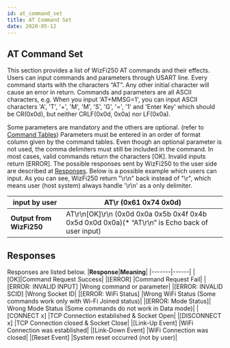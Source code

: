 ```yaml
---
id: at_command_set
title: AT Command Set
date: 2020-05-12
---
```


  
## AT Command Set 
This section provides a list of WizFi250 AT commands and their effects.
Users can input commands and parameters through USART line. Every
command starts with the characters “AT”. Any other initial character
will cause an error in return. Commands and parameters are all ASCII
characters, e.g. When you input 'AT+MMSG=1', you can input ASCII
characters 'A', 'T', '+', 'M', 'M', 'S', 'G', '=', '1' and 'Enter Key'
which should be CR(0x0d), but neither CRLF(0x0d, 0x0a) nor LF(0x0a).  
  
Some parameters are mandatory and the others are optional. (refer to
[Command
Tables](/products/wizfi250/wizfi250pg/at_command_set-command_list))
Parameters must be entered in an order of format column given by the
command tables. Even though an optional parameter is not used, the comma
delimiters must still be included in the command. In most cases, valid
commands return the characters \[OK\]. Invalid inputs return \[ERROR\].
The possible responses sent by WizFi250 to the user side are described
at [Responses](/products/wizfi250/wizfi250pg/at_command_set-responses).
Below is a possible example which users can input. As you can see,
WizFi250 return "\\r\\n" back instead of "\\r", which means user (host
system) always handle '\\r\\n' as a only delimiter.

|**input by user**|AT\r (0x61 0x74 0x0d)|
|-------|---|
|**Output from WizFi250**|AT\r\n[OK]\r\n (0x0d 0x0a 0x5b 0x4f 0x4b 0x5d 0x0d 0x0a)(* “AT\r\n” is Echo back of user input)|

## Responses

Responses are listed below.
|**Response**|**Meaning**|
|-------|------|
|[OK]|Command Request Success|
|[ERROR]	|Command Request Fail|
|[ERROR: INVALID INPUT]	|Wrong command or parameter|
|[ERROR: INVALID SCID]	|Wrong Socket ID|
|[ERROR: WiFi Status]	|Wrong WiFi Status (Some commands work only with Wi-Fi Joined status)|
|[ERROR: Mode Status]|	Wrong Mode Status (Some commands do not work in Data mode)|
|[CONNECT x]	|TCP Connection established & Socket Open|
|[DISCONNECT x]	|TCP Connection closed & Socket Close|
|[Link-Up Event]	|WiFi Connection was established|
|[Link-Down Event]	|WiFi Connection was closed|
|[Reset Event]	|System reset occurred (not by user)|

